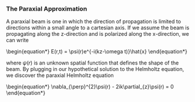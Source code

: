 ### The Paraxial Approximation

A paraxial beam is one in which the direction of propagation is limited to directions within a small angle to a cartesian axis. If we assume the beam is propagating along the z-direction and is polarized along the x-direction, we can write

\begin{equation*}
E(r,t) = \psi(r)e^{-i(kz-\omega t)}\hat{x}
\end{equation*}

where $\psi(r)$ is an unknown spatial function that defines the shape of the beam. By plugging in our hypothetical solution to the Helmholtz equation, we discover the paraxial Helmholtz equation

\begin{equation*}
\nabla_{\perp}^{2}\psi(r) - 2ik\partial_{z}\psi(r) = 0
\end{equation*}

